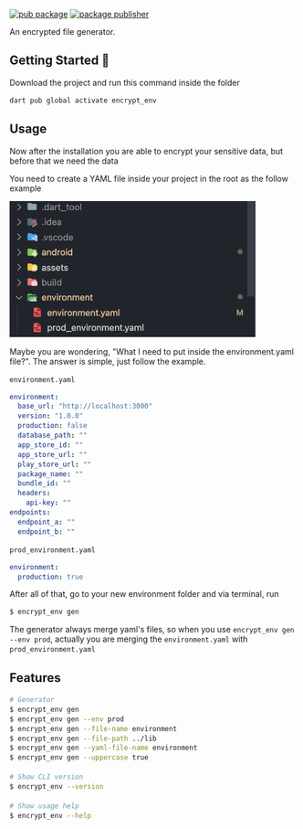 [![pub package](https://img.shields.io/pub/v/encrypt_env.svg)](https://pub.dev/packages/encrypt_env)
[![package publisher](https://img.shields.io/pub/publisher/encrypt_env.svg)](https://pub.dev/packages/encrypt_env/publisher)

An encrypted file generator.

## Getting Started 🚀

Download the project and run this command inside the folder

```sh
dart pub global activate encrypt_env
```

## Usage

Now after the installation you are able to encrypt your sensitive data, but before that we need the data

You need to create a YAML file inside your project in the root as the follow example

![Folder example](./assets/folder-example.png)

Maybe you are wondering, "What I need to put inside the environment.yaml file?". The answer is simple, just follow the example.

`environment.yaml`

```yaml
environment:
  base_url: "http://localhost:3000"
  version: "1.0.0"
  production: false
  database_path: ""
  app_store_id: ""
  app_store_url: ""
  play_store_url: ""
  package_name: ""
  bundle_id: ""
  headers:
    api-key: ""
endpoints:
  endpoint_a: ""
  endpoint_b: ""
```

`prod_environment.yaml`

```yaml
environment:
  production: true
```

After all of that, go to your new environment folder and via terminal, run

```sh
$ encrypt_env gen
```

The generator always merge yaml's files, so when you use `encrypt_env gen --env prod`, actually
you are merging the `environment.yaml` with `prod_environment.yaml`

## Features

```sh
# Generator
$ encrypt_env gen
$ encrypt_env gen --env prod
$ encrypt_env gen --file-name environment
$ encrypt_env gen --file-path ../lib
$ encrypt_env gen --yaml-file-name environment
$ encrypt_env gen --uppercase true

# Show CLI version
$ encrypt_env --version

# Show usage help
$ encrypt_env --help
```

